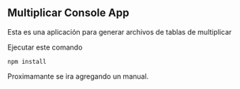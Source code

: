 

## Multiplicar Console App

Esta es una aplicación para generar archivos de tablas de multiplicar

Ejecutar este comando

```
npm install
```

Proximamante se ira agregando un manual.
